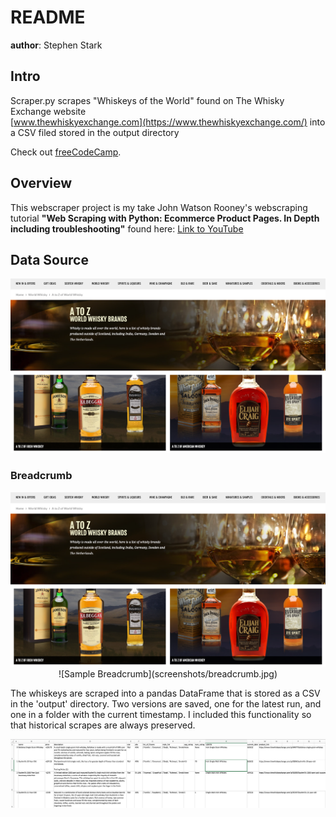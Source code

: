 # README
**author**: Stephen Stark

## Intro
Scraper.py scrapes "Whiskeys of the World" found on The Whisky Exchange website \
[www.thewhiskyexchange.com](https://www.thewhiskyexchange.com/) into a CSV filed stored in the output directory

<p>Check out <a href="https://www.freecodecamp.org/" target="_blank" rel="noopener noreferrer">freeCodeCamp</a>.</p>

## Overview
This webscraper project is my take John Watson Rooney's webscraping tutorial **"Web Scraping with Python:
Ecommerce Product Pages. In Depth including troubleshooting"**
found here: [Link to YouTube](https://www.youtube.com/watch?v=nCuPv3tf2Hg&ab_channel=JohnWatsonRooney)

## Data Source
<div align="center">
    <img src="/screenshots/whiskyexchange.jpg" title="Whiskyexchange.com" alt="Source site Whiskyexchange.com"> 
</div>

### Breadcrumb

<div align="center">
    <img src="/screenshots/whiskyexchange.jpg" title="Whiskyexchange.com" alt="Source site Whiskyexchange.com">
![Sample Breadcrumb](screenshots/breadcrumb.jpg)
</div>

The whiskeys are scraped into a pandas DataFrame that is stored as a CSV in the 'output' directory. Two versions are 
saved, one for the latest run, and one in a folder with the current timestamp. I included this functionality so that 
historical scrapes are always preserved.

<div align="center">
    <img src="/screenshots/screen1.jpg" title="Sample Output" alt="Screenshot of the CSV output opened in excel to show 
the sample format.">
</div>

